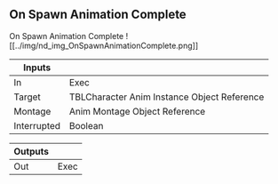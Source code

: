 ## On Spawn Animation Complete
On Spawn Animation Complete
![[../img/nd_img_OnSpawnAnimationComplete.png]]

|Inputs||
|--|--|
| In | Exec |
| Target | TBLCharacter Anim Instance Object Reference |
| Montage | Anim Montage Object Reference |
| Interrupted | Boolean |

|Outputs||
|--|--|
| Out | Exec |

